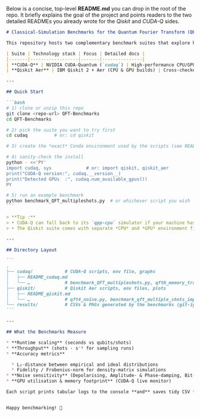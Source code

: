 Below is a concise, top-level **README.md** you can drop in the root of the repo.
It briefly explains the goal of the project and points readers to the two detailed READMEs you already wrote for the *Qiskit* and *CUDA-Q* sides.

````markdown
# Classical-Simulation Benchmarks for the Quantum Fourier Transform (QFT)

This repository hosts two complementary benchmark suites that explore how fast -- and how accurately -- modern classical simulators can execute the **Quantum Fourier Transform** across a wide range of qubit counts, shot numbers and noise settings.

| Suite | Technology stack | Focus | Detailed docs |
|-------|------------------|-------|---------------|
| **CUDA-Q** | NVIDIA CUDA-Quantum (`cudaq`) | High-performance CPU/GPU simulation (state-vector, density-matrix, noise models, live GPU-utilisation tracking) | → [`README_cudaq.md`](cudaq/README_cudaq.md) |
| **Qiskit Aer** | IBM Qiskit 2 + Aer (CPU & GPU builds) | Cross-checked reference runs, sampling/statistics, comparison with Aer noise models | → [`README_qiskit.md`](qiskit/README_qiskit.md) |

---

## Quick Start

```bash
# 1) clone or unzip this repo
git clone <repo-url> QFT-Benchmarks
cd QFT-Benchmarks

# 2) pick the suite you want to try first
cd cudaq          # or: cd qiskit

# 3) create the *exact* Conda environment used by the scripts (see README inside each folder)

# 4) sanity-check the install
python - <<'PY'
import cudaq, sys             # or: import qiskit, qiskit_aer
print("CUDA-Q version:", cudaq.__version__)
print("Detected GPUs  :", cudaq.num_available_gpus())
PY

# 5) run an example benchmark
python benchmark_QFT_multipleshots.py  # or whichever script you wish
```

> **Tip :**
> • CUDA-Q can fall back to its `qpp-cpu` simulator if your machine has no NVIDIA GPU.
> • The Qiskit suite comes with separate *CPU* and *GPU* environment files (`environment_qiskit.yml`, `environment_qiskit_gpu.yml`).

---

## Directory Layout

```
.
├── cudaq/            # CUDA-Q scripts, env file, graphs
│   ├── README_cudaq.md
│   └── …             # benchmark_QFT_multipleshots.py, qftN_memory_track.py, …
├── qiskit/           # Qiskit Aer scripts, env files, plots
│   ├── README_qiskit.md
│   └── …             # qft4_noise.py, benchmark_qft_multiple_shots_improved.py, …
└── results/          # CSVs & PNGs generated by the benchmarks (git-ignored)
```

---

## What the Benchmarks Measure

* **Runtime scaling** (seconds vs qubits/shots)
* **Throughput** (shots · s⁻¹ for sampling runs)
* **Accuracy metrics**

  * L₂-distance between empirical and ideal distributions
  * Fidelity / Frobenius-norm for density-matrix simulations
* **Noise sensitivity** (Depolarising, Amplitude- & Phase-damping, Bit-flip)
* **GPU utilisation & memory footprint** (CUDA-Q live monitor)

Each script prints tabular logs to the console **and** saves tidy CSV files in `results/` so you can plot or post-process the data with your favourite tools.


Happy benchmarking! 🚀

